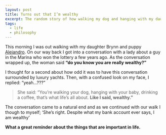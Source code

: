 ```yaml
---
layout: post
title: Turns out that I’m wealthy
excerpt: The random story of how walking my dog and hanging with my daughter made me wealthy.
tags:
  - life
  - philosophy
---
```


This morning I was out walking with my daughter Brynn and puppy [Alejandro](http://www.instagram.com/jefecubano). On our way back I got into a conversation with a lady about a guy in the Marina who won the lottery a few years ago. As the conversation wrapped up, the woman said **“do you know you are really wealthy?”**

I thought for a second about how odd it was to have this conversation surrounded by luxury yachts. Then, with a confused look on my face, I replied: “yeah…???”

> She said: “You’re walking your dog, hanging with your baby, drinking a coffee, that’s what life’s all about. **Like I said, wealthy.”**

The conversation came to a natural end and as we continued with our walk I though to myself; ‘She’s right. Despite what my bank account ever says, I am wealthy’

**What a great reminder about the things that are important in life.**

